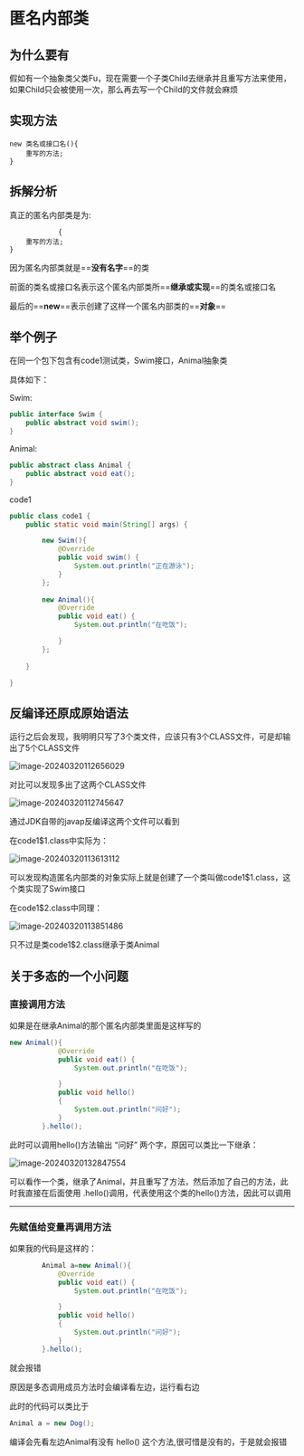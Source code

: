 # 匿名内部类

## 为什么要有

假如有一个抽象类父类Fu，现在需要一个子类Child去继承并且重写方法来使用，如果Child只会被使用一次，那么再去写一个Child的文件就会麻烦



## 实现方法

``````
new 类名或接口名(){
	重写的方法;
}
``````



## 拆解分析

真正的匿名内部类是为:

```
			{
	重写的方法;
}
```

因为匿名内部类就是==**没有名字**==的类

前面的类名或接口名表示这个匿名内部类所==**继承或实现**==的类名或接口名

最后的==**new**==表示创建了这样一个匿名内部类的==**对象**==





## 举个例子

在同一个包下包含有code1测试类，Swim接口，Animal抽象类

具体如下：

Swim:

```Java
public interface Swim {
    public abstract void swim();
}
```



Animal:

```Java
public abstract class Animal {
    public abstract void eat();
}
```



code1

```Java
public class code1 {
    public static void main(String[] args) {

        new Swim(){
            @Override
            public void swim() {
                System.out.println("正在游泳");
            }
        };
        
        new Animal(){
            @Override
            public void eat() {
                System.out.println("在吃饭");

            }
        };
        
    }

}
```



## 反编译还原成原始语法



运行之后会发现，我明明只写了3个类文件，应该只有3个CLASS文件，可是却输出了5个CLASS文件

![image-20240320112656029](E:\Java学习笔记\JavaStudyImage\image-20240320112656029.png)

对比可以发现多出了这两个CLASS文件

![image-20240320112745647](E:\Java学习笔记\JavaStudyImage\image-20240320112745647.png)

通过JDK自带的javap反编译这两个文件可以看到

在code1$1.class中实际为：

![image-20240320113613112](E:\Java学习笔记\JavaStudyImage\image-20240320113613112.png)

可以发现构造匿名内部类的对象实际上就是创建了一个类叫做code1$1.class，这个类实现了Swim接口

在code1$2.class中同理：

![image-20240320113851486](E:\Java学习笔记\JavaStudyImage\image-20240320113851486.png)

只不过是类code1$2.class继承于类Animal







## 关于多态的一个小问题

### 直接调用方法

如果是在继承Animal的那个匿名内部类里面是这样写的

```java
new Animal(){
            @Override
            public void eat() {
                System.out.println("在吃饭");

            }
            public void hello()
            {
                System.out.println("问好");
            }
        }.hello();
```

此时可以调用hello()方法输出  “问好”  两个字，原因可以类比一下继承：

![image-20240320132847554](E:\Java学习笔记\JavaStudyImage\image-20240320132847554.png)

可以看作一个类，继承了Animal，并且重写了方法，然后添加了自己的方法，此时我直接在后面使用 .hello()调用，代表使用这个类的hello()方法，因此可以调用

---

### 先赋值给变量再调用方法



如果我的代码是这样的：

```Java
        Animal a=new Animal(){
            @Override
            public void eat() {
                System.out.println("在吃饭");

            }
            public void hello()
            {
                System.out.println("问好");
            }
        }.hello();

```

就会报错

原因是多态调用成员方法时会编译看左边，运行看右边

此时的代码可以类比于

```Java
Animal a = new Dog();
```

编译会先看左边Animal有没有 hello() 这个方法,很可惜是没有的，于是就会报错

















